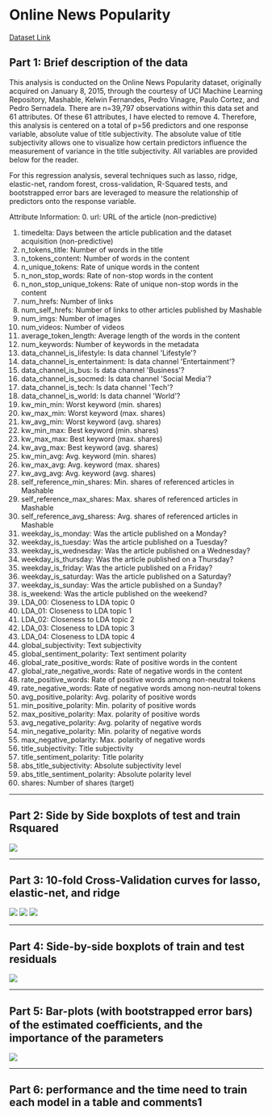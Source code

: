 # Online News Popularity

[Dataset Link](https://archive.ics.uci.edu/ml/datasets/Online+News+Popularity)

## Part 1: Brief description of the data
This analysis is conducted on the Online News Popularity dataset, originally acquired on January 8, 2015, through the
courtesy of UCI Machine Learning Repository, Mashable, Kelwin Fernandes, Pedro Vinagre, Paulo Cortez, and Pedro Sernadela.
There are n=39,797 observations within this data set and 61 attributes. Of these 61 attributes, I have elected to remove 4. Therefore, this analysis is centered on a total of p=56 predictors and one response variable, absolute value of title subjectivity. The absolute value of title subjectivity allows one to visualize how certain predictors influence the measurement of variance in the title subjectivity. All variables are provided below for the reader.

For this regression analysis, several techniques such as lasso, ridge, elastic-net, random forest, cross-validation, R-Squared tests, and bootstrapped error bars are leveraged to measure the relationship of predictors onto the response variable. 

Attribute Information: 
0. url: URL of the article (non-predictive) 
1. timedelta: Days between the article publication and the dataset acquisition (non-predictive) 
2. n_tokens_title: Number of words in the title 
3. n_tokens_content: Number of words in the content 
4. n_unique_tokens: Rate of unique words in the content 
5. n_non_stop_words: Rate of non-stop words in the content 
6. n_non_stop_unique_tokens: Rate of unique non-stop words in the content 
7. num_hrefs: Number of links 
8. num_self_hrefs: Number of links to other articles published by Mashable 
9. num_imgs: Number of images 
10. num_videos: Number of videos 
11. average_token_length: Average length of the words in the content 
12. num_keywords: Number of keywords in the metadata 
13. data_channel_is_lifestyle: Is data channel 'Lifestyle'? 
14. data_channel_is_entertainment: Is data channel 'Entertainment'? 
15. data_channel_is_bus: Is data channel 'Business'? 
16. data_channel_is_socmed: Is data channel 'Social Media'? 
17. data_channel_is_tech: Is data channel 'Tech'? 
18. data_channel_is_world: Is data channel 'World'? 
19. kw_min_min: Worst keyword (min. shares) 
20. kw_max_min: Worst keyword (max. shares) 
21. kw_avg_min: Worst keyword (avg. shares) 
22. kw_min_max: Best keyword (min. shares) 
23. kw_max_max: Best keyword (max. shares) 
24. kw_avg_max: Best keyword (avg. shares) 
25. kw_min_avg: Avg. keyword (min. shares) 
26. kw_max_avg: Avg. keyword (max. shares) 
27. kw_avg_avg: Avg. keyword (avg. shares) 
28. self_reference_min_shares: Min. shares of referenced articles in Mashable 
29. self_reference_max_shares: Max. shares of referenced articles in Mashable 
30. self_reference_avg_sharess: Avg. shares of referenced articles in Mashable 
31. weekday_is_monday: Was the article published on a Monday? 
32. weekday_is_tuesday: Was the article published on a Tuesday? 
33. weekday_is_wednesday: Was the article published on a Wednesday? 
34. weekday_is_thursday: Was the article published on a Thursday? 
35. weekday_is_friday: Was the article published on a Friday? 
36. weekday_is_saturday: Was the article published on a Saturday? 
37. weekday_is_sunday: Was the article published on a Sunday? 
38. is_weekend: Was the article published on the weekend? 
39. LDA_00: Closeness to LDA topic 0 
40. LDA_01: Closeness to LDA topic 1 
41. LDA_02: Closeness to LDA topic 2 
42. LDA_03: Closeness to LDA topic 3 
43. LDA_04: Closeness to LDA topic 4 
44. global_subjectivity: Text subjectivity 
45. global_sentiment_polarity: Text sentiment polarity 
46. global_rate_positive_words: Rate of positive words in the content 
47. global_rate_negative_words: Rate of negative words in the content 
48. rate_positive_words: Rate of positive words among non-neutral tokens 
49. rate_negative_words: Rate of negative words among non-neutral tokens 
50. avg_positive_polarity: Avg. polarity of positive words 
51. min_positive_polarity: Min. polarity of positive words 
52. max_positive_polarity: Max. polarity of positive words 
53. avg_negative_polarity: Avg. polarity of negative words 
54. min_negative_polarity: Min. polarity of negative words 
55. max_negative_polarity: Max. polarity of negative words 
56. title_subjectivity: Title subjectivity 
57. title_sentiment_polarity: Title polarity 
58. abs_title_subjectivity: Absolute subjectivity level 
59. abs_title_sentiment_polarity: Absolute polarity level 
60. shares: Number of shares (target)
___________________________________________________________________________________________________________________________
## Part 2: Side by Side boxplots of test and train Rsquared
![](Images/1.png)
___________________________________________________________________________________________________________________________
## Part 3: 10-fold Cross-Validation curves for lasso, elastic-net, and ridge
![](Images/2.png)
![](Images/3.png)
![](Images/4.png)
___________________________________________________________________________________________________________________________
## Part 4: Side-by-side boxplots of train and test residuals
![](Images/5.png)
___________________________________________________________________________________________________________________________
## Part 5: Bar-plots (with bootstrapped error bars) of the estimated coeﬃcients, and the importance of the parameters
![](Images/6.png)
___________________________________________________________________________________________________________________________
## Part 6: performance and the time need to train each model in a table and comments1
